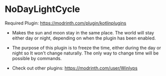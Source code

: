 # NoDayLightCycle
Required Plugin: https://modrinth.com/plugin/kotlinplugins
- Makes the sun and moon stay in the same place. The world will stay either day or night, depending on when the plugin has been enabled.
- The purpose of this plugin is to freeze the time, either during the day or night so It won't change naturally. The only way to change time will be possible by commands.    

- Check out other plugins: https://modrinth.com/user/Winlyps
